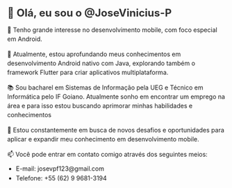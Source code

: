 <h1 style="font-size: 24px; color: #333; margin-bottom: 10px;">👋 Olá, eu sou o @JoseVinicius-P</h1>
  <p style="margin-bottom: 10px; line-height: 1.5;">👀 Tenho grande interesse no desenvolvimento mobile, com foco especial em Android.</p>
  <p style="margin-bottom: 10px; line-height: 1.5;">🌱 Atualmente, estou aprofundando meus conhecimentos em desenvolvimento Android nativo com Java, explorando também o framework Flutter para criar aplicativos multiplataforma.</p>
  <p style="margin-bottom: 10px; line-height: 1.5;">📚 Sou bacharel em Sistemas de Informação pela UEG e Técnico em Informática pelo IF Goiano. Atualmente sonho em encontrar um emprego na área e para isso estou buscando aprimorar minhas habilidades e conhecimentos</p>
  <p style="margin-bottom: 10px; line-height: 1.5;">🚀 Estou constantemente em busca de novos desafios e oportunidades para aplicar e expandir meu conhecimento em desenvolvimento mobile.</p>
  <p style="margin-bottom: 10px; line-height: 1.5;">📫 Você pode entrar em contato comigo através dos seguintes meios:</p>
  <ul style="padding-left: 20px;">
    <li style="margin-bottom: 5px;">E-mail: josevpf123@gmail.com</li>
    <li style="margin-bottom: 5px;">Telefone: +55 (62) 9 9681-3194</li>
  </ul>
